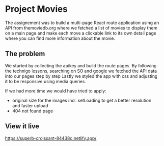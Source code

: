 # Project Movies

The assignement was to build a multi-page React route application using an API from themoviedb.org where we fetched a list of movies to display them on a main page and make each move a clickable link to its own detail page where you can find more information about the movie.

## The problem

We started by collecting the apikey and build the route pages.
By following the technigo lessons, searching on SO and google we fetched the API data into our pages step by step
Lastly we styled the app with css and adjusting it to be responsive using media queries.

If we had more time we would have tried to apply:
 - original size for the images incl. setLoading to get a better resolution and faster upload
 - 404 not found page

## View it live

https://superb-croissant-84438c.netlify.app/
